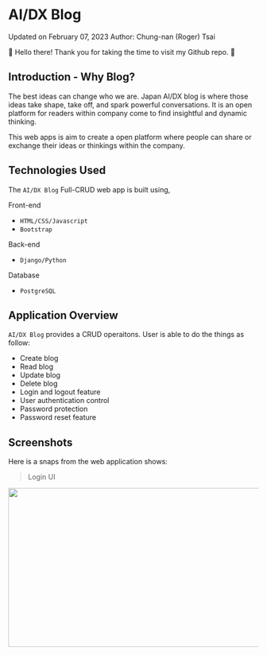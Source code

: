 # AI/DX Blog

Updated on February 07, 2023
Author: Chung-nan (Roger) Tsai

👋 Hello there! Thank you for taking the time to visit my Github repo. 🙏

## Introduction - Why Blog?
The best ideas can change who we are. Japan AI/DX blog is where those ideas take shape, take off, and spark powerful conversations. It is an open platform for readers within company come to find insightful and dynamic thinking.

This web apps is aim to create a open platform where people can share or exchange their ideas or thinkings within the company. 

## Technologies Used
The `AI/DX Blog` Full-CRUD web app is built using,

Front-end
- `HTML/CSS/Javascript` 
- `Bootstrap`

Back-end
- `Django/Python`

Database
- `PostgreSQL`

## Application Overview
`AI/DX Blog` provides a CRUD operaitons. User is able to do the things as follow:

- Create blog
- Read blog
- Update blog
- Delete blog
- Login and logout feature
- User authentication control 
- Password protection
- Password reset feature


## Screenshots
Here is a snaps from the web application shows: 

> Login UI
<img src="imges/LogInUI.png" width="520" height="320">
&nbsp;
